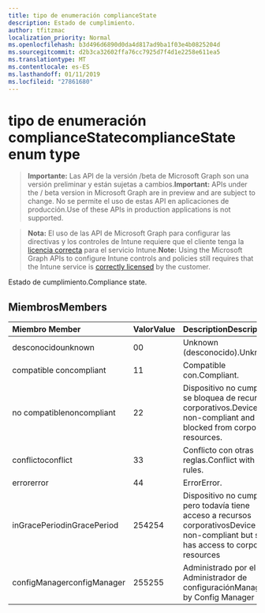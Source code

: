 ```yaml
---
title: tipo de enumeración complianceState
description: Estado de cumplimiento.
author: tfitzmac
localization_priority: Normal
ms.openlocfilehash: b3d496d6890d0da4d817ad9ba1f03e4b0825204d
ms.sourcegitcommit: d2b3ca32602ffa76cc7925d7f4d1e2258e611ea5
ms.translationtype: MT
ms.contentlocale: es-ES
ms.lasthandoff: 01/11/2019
ms.locfileid: "27861680"
---
```

# <a name="compliancestate-enum-type"></a><span data-ttu-id="bf1c4-103">tipo de enumeración complianceState</span><span class="sxs-lookup"><span data-stu-id="bf1c4-103">complianceState enum type</span></span>

> <span data-ttu-id="bf1c4-104">**Importante:** Las API de la versión /beta de Microsoft Graph son una versión preliminar y están sujetas a cambios.</span><span class="sxs-lookup"><span data-stu-id="bf1c4-104">**Important:** APIs under the / beta version in Microsoft Graph are in preview and are subject to change.</span></span> <span data-ttu-id="bf1c4-105">No se permite el uso de estas API en aplicaciones de producción.</span><span class="sxs-lookup"><span data-stu-id="bf1c4-105">Use of these APIs in production applications is not supported.</span></span>

> <span data-ttu-id="bf1c4-106">**Nota:** El uso de las API de Microsoft Graph para configurar las directivas y los controles de Intune requiere que el cliente tenga la [licencia correcta](https://go.microsoft.com/fwlink/?linkid=839381) para el servicio Intune.</span><span class="sxs-lookup"><span data-stu-id="bf1c4-106">**Note:** Using the Microsoft Graph APIs to configure Intune controls and policies still requires that the Intune service is [correctly licensed](https://go.microsoft.com/fwlink/?linkid=839381) by the customer.</span></span>

<span data-ttu-id="bf1c4-107">Estado de cumplimiento.</span><span class="sxs-lookup"><span data-stu-id="bf1c4-107">Compliance state.</span></span>
## <a name="members"></a><span data-ttu-id="bf1c4-108">Miembros</span><span class="sxs-lookup"><span data-stu-id="bf1c4-108">Members</span></span>
|<span data-ttu-id="bf1c4-109">Miembro	</span><span class="sxs-lookup"><span data-stu-id="bf1c4-109">Member</span></span>|<span data-ttu-id="bf1c4-110">Valor</span><span class="sxs-lookup"><span data-stu-id="bf1c4-110">Value</span></span>|<span data-ttu-id="bf1c4-111">Description</span><span class="sxs-lookup"><span data-stu-id="bf1c4-111">Description</span></span>|
|:---|:---|:---|
|<span data-ttu-id="bf1c4-112">desconocido</span><span class="sxs-lookup"><span data-stu-id="bf1c4-112">unknown</span></span>|<span data-ttu-id="bf1c4-113">0</span><span class="sxs-lookup"><span data-stu-id="bf1c4-113">0</span></span>|<span data-ttu-id="bf1c4-114">Unknown (desconocido).</span><span class="sxs-lookup"><span data-stu-id="bf1c4-114">Unknown.</span></span>|
|<span data-ttu-id="bf1c4-115">compatible con</span><span class="sxs-lookup"><span data-stu-id="bf1c4-115">compliant</span></span>|<span data-ttu-id="bf1c4-116">1</span><span class="sxs-lookup"><span data-stu-id="bf1c4-116">1</span></span>|<span data-ttu-id="bf1c4-117">Compatible con.</span><span class="sxs-lookup"><span data-stu-id="bf1c4-117">Compliant.</span></span>|
|<span data-ttu-id="bf1c4-118">no compatible</span><span class="sxs-lookup"><span data-stu-id="bf1c4-118">noncompliant</span></span>|<span data-ttu-id="bf1c4-119">2</span><span class="sxs-lookup"><span data-stu-id="bf1c4-119">2</span></span>|<span data-ttu-id="bf1c4-120">Dispositivo no cumple y se bloquea de recursos corporativos.</span><span class="sxs-lookup"><span data-stu-id="bf1c4-120">Device is non-compliant and is blocked from corporate resources.</span></span>|
|<span data-ttu-id="bf1c4-121">conflicto</span><span class="sxs-lookup"><span data-stu-id="bf1c4-121">conflict</span></span>|<span data-ttu-id="bf1c4-122">3</span><span class="sxs-lookup"><span data-stu-id="bf1c4-122">3</span></span>|<span data-ttu-id="bf1c4-123">Conflicto con otras reglas.</span><span class="sxs-lookup"><span data-stu-id="bf1c4-123">Conflict with other rules.</span></span>|
|<span data-ttu-id="bf1c4-124">error</span><span class="sxs-lookup"><span data-stu-id="bf1c4-124">error</span></span>|<span data-ttu-id="bf1c4-125">4</span><span class="sxs-lookup"><span data-stu-id="bf1c4-125">4</span></span>|<span data-ttu-id="bf1c4-126">Error</span><span class="sxs-lookup"><span data-stu-id="bf1c4-126">Error.</span></span>|
|<span data-ttu-id="bf1c4-127">inGracePeriod</span><span class="sxs-lookup"><span data-stu-id="bf1c4-127">inGracePeriod</span></span>|<span data-ttu-id="bf1c4-128">254</span><span class="sxs-lookup"><span data-stu-id="bf1c4-128">254</span></span>|<span data-ttu-id="bf1c4-129">Dispositivo no cumple pero todavía tiene acceso a recursos corporativos</span><span class="sxs-lookup"><span data-stu-id="bf1c4-129">Device is non-compliant but still has access to corporate resources</span></span>|
|<span data-ttu-id="bf1c4-130">configManager</span><span class="sxs-lookup"><span data-stu-id="bf1c4-130">configManager</span></span>|<span data-ttu-id="bf1c4-131">255</span><span class="sxs-lookup"><span data-stu-id="bf1c4-131">255</span></span>|<span data-ttu-id="bf1c4-132">Administrado por el Administrador de configuración</span><span class="sxs-lookup"><span data-stu-id="bf1c4-132">Managed by Config Manager</span></span>|





